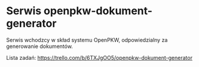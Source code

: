 # Serwis openpkw-dokument-generator

Serwis wchodzcy w skład systemu OpenPKW, odpowiedzialny za generowanie dokumentów.

Lista zadań: https://trello.com/b/6TXJgOO5/openpkw-dokument-generator
